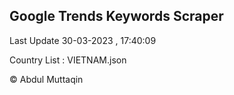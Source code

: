 

## Google Trends Keywords Scraper 
 
Last Update 30-03-2023 , 17:40:09

Country List :
VIETNAM.json



© Abdul Muttaqin 
